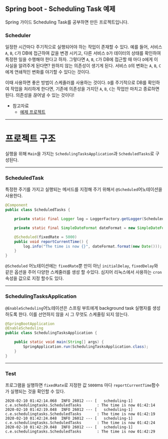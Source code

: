 ## Spring boot - Scheduling Task 예제
Spring 가이드 Scheduling Task를 공부하면 만든 프로젝트입니다.

### Scheduler
일정한 시간마다 주기적으로 실행되어야 하는 작업이 존재할 수 있다.
예를 들어, 서비스 `A`, `B`, `C`가 DB에 접근하여 값을 변경 시키고, 다른 서비스 `D`가 데이터의 상태를 확인하여 특정한 일을 수행해야 한다고 하자.
그렇다면 `A`, `B`, `C`가 DB에 접근할 때 마다 `D`에게 이 사실을 알려주게 된다면? 원하지 않는 의존성이 생기게 된다. 서비스 `D`의 변화는 `A`, `B`, `C`에게 연쇄적인 변화를 야기할 수 있다는 것이다.

이때 사용하면 좋은 방법이 스케줄러를 사용하는 것이다. `D`를 주기적으로 DB를 확인하여 작업을 처리하게 한다면, 기존에 의존성을 가지던 `A`, `B`, `C`는 작업만 마치고 종료하면 된다. 의존성을 끊어낼 수 있는 것이다!

- 참고자료
    - [예제 프로젝트](https://spring.io/guides/gs/scheduling-tasks/)
    
***

### <h1>프로젝트 구조
실행을 위해 `Main`을 가지는 `SchedulingTasksApplication`과 `ScheduledTasks`로 구성된다.

***

### ScheduledTask

특정한 주기를 가지고 실행되는 메서드를 지정해 주기 위해서 `@Scheduled`어노테이션을 사용한다.
```java
@Component
public class ScheduledTasks {

	private static final Logger log = LoggerFactory.getLogger(ScheduledTasks.class);

	private static final SimpleDateFormat dateFormat = new SimpleDateFormat("HH:mm:ss");

	@Scheduled(fixedRate = 5000)
	public void reportCurrentTime() {
		log.info("The time is now {}", dateFormat.format(new Date()));
	}
}
```
`@Scheduled` 어노테이션에는 `fixedRate`뿐 만이 아닌 `initialDelay`, `fixedDelay`와 같은 옵션을 주어 다양한 스케줄러를 생성 할 수있다.
심지어 리눅스에서 사용하는 `cron`속성을 값으로 지정 할수도 있다.

***

### SchedulingTasksApplication
`@EnableScheduling`어노테이션은 스프링 부트에게 background task 실행자를 생성하도록 한다. 이를 선언하지 않을 시 그 무엇도 스케줄링 되지 않는다.

```java
@SpringBootApplication
@EnableScheduling
public class SchedulingTasksApplication {

	public static void main(String[] args) {
		SpringApplication.run(SchedulingTasksApplication.class);
	}
}
```

***

### Test
프로그램을 실행하면 `fixedRate`로 지정한 값 `5000`ms 마다 `reportCurrentTime`함수가 실행되는 것을 확인할 수 있다.

```
2020-02-10 01:42:14.068  INFO 26012 --- [   scheduling-1] c.e.schedulingtasks.ScheduledTasks       : The time is now 01:42:14
2020-02-10 01:42:19.048  INFO 26012 --- [   scheduling-1] c.e.schedulingtasks.ScheduledTasks       : The time is now 01:42:19
2020-02-10 01:42:24.048  INFO 26012 --- [   scheduling-1] c.e.schedulingtasks.ScheduledTasks       : The time is now 01:42:24
2020-02-10 01:42:29.048  INFO 26012 --- [   scheduling-1] c.e.schedulingtasks.ScheduledTasks       : The time is now 01:42:29
```